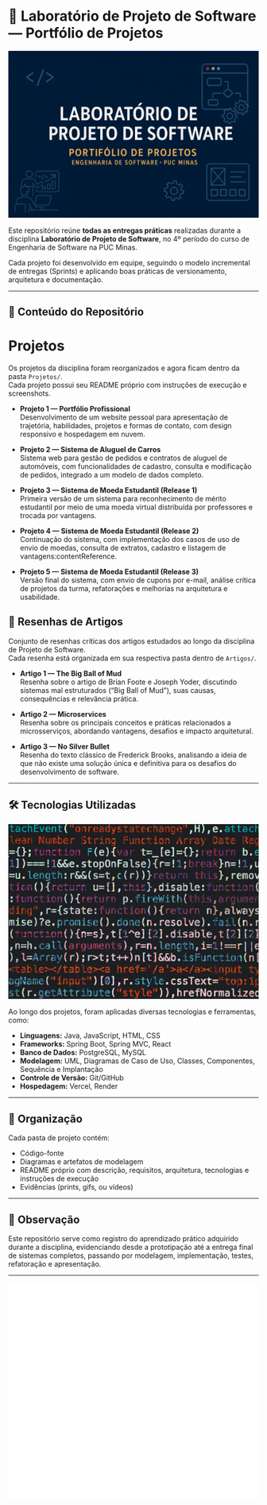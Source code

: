 # 🧪 Laboratório de Projeto de Software — Portfólio de Projetos

![Banner](img/banner-repositorio.png)

Este repositório reúne **todas as entregas práticas** realizadas durante a disciplina **Laboratório de Projeto de Software**, no 4º período do curso de Engenharia de Software na PUC Minas.  

Cada projeto foi desenvolvido em equipe, seguindo o modelo incremental de entregas (Sprints) e aplicando boas práticas de versionamento, arquitetura e documentação.  

---

## 📂 Conteúdo do Repositório

# Projetos

Os projetos da disciplina foram reorganizados e agora ficam dentro da pasta `Projetos/`.  
Cada projeto possui seu README próprio com instruções de execução e screenshots.

- **Projeto 1 — Portfólio Profissional**  
  Desenvolvimento de um website pessoal para apresentação de trajetória, habilidades, projetos e formas de contato, com design responsivo e hospedagem em nuvem.

- **Projeto 2 — Sistema de Aluguel de Carros**  
  Sistema web para gestão de pedidos e contratos de aluguel de automóveis, com funcionalidades de cadastro, consulta e modificação de pedidos, integrado a um modelo de dados completo.

- **Projeto 3 — Sistema de Moeda Estudantil (Release 1)**  
  Primeira versão de um sistema para reconhecimento de mérito estudantil por meio de uma moeda virtual distribuída por professores e trocada por vantagens.

- **Projeto 4 — Sistema de Moeda Estudantil (Release 2)**  
  Continuação do sistema, com implementação dos casos de uso de envio de moedas, consulta de extratos, cadastro e listagem de vantagens:contentReference.

- **Projeto 5 — Sistema de Moeda Estudantil (Release 3)**  
  Versão final do sistema, com envio de cupons por e-mail, análise crítica de projetos da turma, refatorações e melhorias na arquitetura e usabilidade.

## 📑 Resenhas de Artigos

Conjunto de resenhas críticas dos artigos estudados ao longo da disciplina de Projeto de Software.  
Cada resenha está organizada em sua respectiva pasta dentro de `Artigos/`.

- **Artigo 1 — The Big Ball of Mud**  
  Resenha sobre o artigo de Brian Foote e Joseph Yoder, discutindo sistemas mal estruturados (“Big Ball of Mud”), suas causas, consequências e relevância prática.

- **Artigo 2 — Microservices**  
  Resenha sobre os principais conceitos e práticas relacionados a microsserviços, abordando vantagens, desafios e impacto arquitetural.  

- **Artigo 3 — No Silver Bullet**  
  Resenha do texto clássico de Frederick Brooks, analisando a ideia de que não existe uma solução única e definitiva para os desafios do desenvolvimento de software.  

---

## 🛠️ Tecnologias Utilizadas

![Conceito de Desenvolvimento](img/dev-concept.png)

Ao longo dos projetos, foram aplicadas diversas tecnologias e ferramentas, como:
- **Linguagens:** Java, JavaScript, HTML, CSS
- **Frameworks:** Spring Boot, Spring MVC, React
- **Banco de Dados:** PostgreSQL, MySQL
- **Modelagem:** UML, Diagramas de Caso de Uso, Classes, Componentes, Sequência e Implantação
- **Controle de Versão:** Git/GitHub
- **Hospedagem:** Vercel, Render

---

## 📑 Organização

Cada pasta de projeto contém:
- Código-fonte
- Diagramas e artefatos de modelagem
- README próprio com descrição, requisitos, arquitetura, tecnologias e instruções de execução
- Evidências (prints, gifs, ou vídeos)

---

## 📌 Observação
Este repositório serve como registro do aprendizado prático adquirido durante a disciplina, evidenciando desde a prototipação até a entrega final de sistemas completos, passando por modelagem, implementação, testes, refatoração e apresentação.

---

![PUC Minas](img/logo-puc.png)
